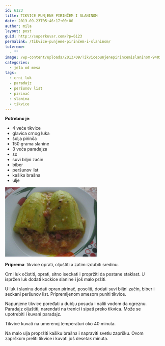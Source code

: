 ```yaml
---
id: 6123
title: TIKVICE PUNjENE PIRINČEM I SLANINOM
date: 2013-09-23T05:46:17+00:00
author: mila
layout: post
guid: http://superkuvar.com/?p=6123
permalink: /tikvice-punjene-pirinčem-i-slaninom/
totvreme:
  - ""
image: /wp-content/uploads/2013/09/Tikvicepunjenepirincemislaninom-940x198.jpg
categories:
  - jela od mesa
tags:
  - crni luk
  - paradajz
  - peršunov list
  - pirinač
  - slanina
  - tikvice
---
```

**Potrebno je**:

  * 4 veće tikvice
  * glavica crnog luka
  * šolja pirinča
  * 150 grama slanine
  * 3 veća paradajza
  * so
  * suvi biljni začin
  * biber
  * peršunov list
  * kašika brašna
  * ulje

[<img class="alignnone size-medium wp-image-6124" src="/wp-content/uploads/2013/09/Tikvicepunjenepirincemislaninom-1024x768.jpg" alt="Tikvicepunjenepirincemislaninom" width="300" height="225" />](/wp-content/uploads/2013/09/Tikvicepunjenepirincemislaninom.jpg)

**Priprema**: tikvice oprati, oljuštiti a zatim izdubiti sredinu.

Crni luk očistiti, oprati, sitno iseckati i propržiti da postane staklast. U ispržen luk dodati kockice slanine i još malo pržiti.

U luk i slaninu dodati opran pirinač, posoliti, dodati suvi biljni začin, biber i seckani peršunov list. Pripremljenom smesom puniti tikvice.

Napunjene tikvice poređati u dublju posudu i naliti vodom da ogreznu. Paradajz oljuštiti, narendati na trenici i sipati preko tikvica. Može se upotrebiti i kuvani paradajz.

Tikvice kuvati na umerenoj temperaturi oko 40 minuta.

Na malo ulja propržiti kašiku brašna i napraviti svetlu zapršku. Ovom zaprškom preliti tikvice i kuvati još desetak minuta.